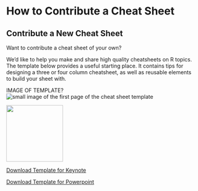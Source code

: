 # How to Contribute a Cheat Sheet

## Contribute a New Cheat Sheet

Want to contribute a cheat sheet of your own?

We’d like to help you make and share high quality cheatsheets on R topics. The template below provides a useful starting place. It contains tips for designing a three or four column cheatsheet, as well as reusable elements to build your sheet with.

IMAGE OF TEMPLATE?
![small image of the first page of the cheat sheet template](https://github.com/rstudio/cheatsheets/blob/master/pngs/0-template.png)

<img src="https://github.com/rstudio/cheatsheets/blob/master/pngs/0-template.png" style="width:150px"/>

[Download Template for Keynote](https://github.com/rstudio/cheatsheets/raw/master/keynotes/0-template.key)

[Download Template for Powerpoint](https://github.com/rstudio/cheatsheets/raw/master/powerpoints/0-template.pptx)

